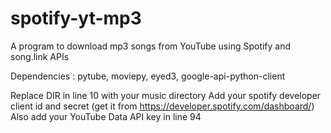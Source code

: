 # spotify-yt-mp3
A program to download mp3 songs from YouTube using Spotify and song.link APIs 

Dependencies : pytube, moviepy, eyed3, google-api-python-client

Replace DIR in line 10 with your music directory
Add your spotify developer client id and secret (get it from https://developer.spotify.com/dashboard/)
Also add your YouTube Data API key in line 94
